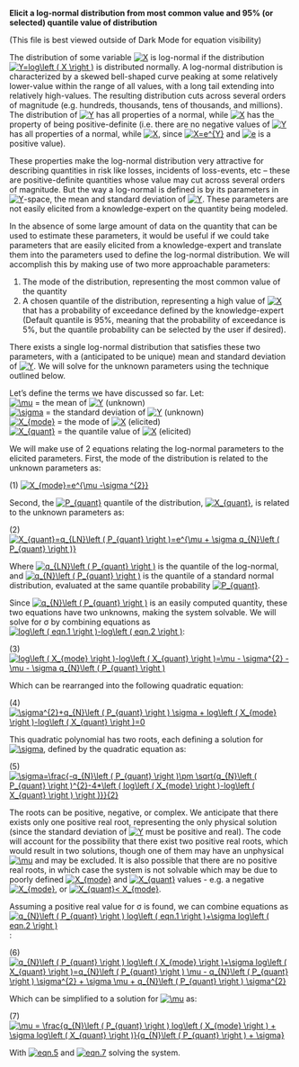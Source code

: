 **Elicit a log-normal distribution from most common value and 95% (or selected) quantile value of distribution**
  
(This file is best viewed outside of Dark Mode for equation visibility)  
  
The distribution of some variable <a href="https://www.codecogs.com/eqnedit.php?latex=X" target="_blank"><img src="https://latex.codecogs.com/svg.latex?X" title="X" /></a> is log-normal if the distribution <a href="https://www.codecogs.com/eqnedit.php?latex=Y=log\left&space;(&space;X&space;\right&space;)" target="_blank"><img src="https://latex.codecogs.com/svg.latex?Y=log\left&space;(&space;X&space;\right&space;)" title="Y=log\left ( X \right )" /></a> is distributed normally. A log-normal distribution is characterized by a skewed bell-shaped curve peaking at some relatively lower-value within the range of all values, with a long tail extending into relatively high-values. The resulting distribution cuts across several orders of magnitude (e.g. hundreds, thousands, tens of thousands, and millions). The distribution of <a href="https://www.codecogs.com/eqnedit.php?latex=Y" target="_blank"><img src="https://latex.codecogs.com/svg.latex?Y" title="Y" /></a> has all properties of a normal, while <a href="https://www.codecogs.com/eqnedit.php?latex=X" target="_blank"><img src="https://latex.codecogs.com/svg.latex?X" title="X" /></a> has the property of being positive-definite (i.e. there are no negative values of <a href="https://www.codecogs.com/eqnedit.php?latex=Y" target="_blank"><img src="https://latex.codecogs.com/svg.latex?Y" title="Y" /></a> has all properties of a normal, while <a href="https://www.codecogs.com/eqnedit.php?latex=X" target="_blank"><img src="https://latex.codecogs.com/svg.latex?X" title="X" /></a>, since <a href="https://www.codecogs.com/eqnedit.php?latex=X=e^{Y}" target="_blank"><img src="https://latex.codecogs.com/svg.latex?X=e^{Y}" title="X=e^{Y}" /></a> and <a href="https://www.codecogs.com/eqnedit.php?latex=e" target="_blank"><img src="https://latex.codecogs.com/svg.latex?e" title="e" /></a> is a positive value).  
  
These properties make the log-normal distribution very attractive for describing quantities in risk like losses, incidents of loss-events, etc – these are positive-definite quantities whose value may cut across several orders of magnitude. But the way a log-normal is defined is by its parameters in <a href="https://www.codecogs.com/eqnedit.php?latex=Y" target="_blank"><img src="https://latex.codecogs.com/svg.latex?Y" title="Y" /></a>-space, the mean and standard deviation of <a href="https://www.codecogs.com/eqnedit.php?latex=Y" target="_blank"><img src="https://latex.codecogs.com/svg.latex?Y" title="Y" /></a>. These parameters are not easily elicited from a knowledge-expert on the quantity being modeled.  
  
In the absence of some large amount of data on the quantity that can be used to estimate these parameters, it would be useful if we could take parameters that are easily elicited from a knowledge-expert and translate them into the parameters used to define the log-normal distribution. We will accomplish this by making use of two more approachable parameters:  
  
1) The mode of the distribution, representing the most common value of the quantity  
2) A chosen quantile of the distribution, representing a high value of <a href="https://www.codecogs.com/eqnedit.php?latex=X" target="_blank"><img src="https://latex.codecogs.com/svg.latex?X" title="X" /></a> that has a probability of exceedance defined by the knowledge-expert (Default quantile is 95%, meaning that the probability of exceedance is 5%, but the quantile probability can be selected by the user if desired).
  
There exists a single log-normal distribution that satisfies these two parameters, with a (anticipated to be unique) mean and standard deviation of <a href="https://www.codecogs.com/eqnedit.php?latex=Y" target="_blank"><img src="https://latex.codecogs.com/svg.latex?Y" title="Y" /></a>. We will solve for the unknown parameters using the technique outlined below.  
  
Let’s define the terms we have discussed so far. Let:  
<a href="https://www.codecogs.com/eqnedit.php?latex=\mu" target="_blank"><img src="https://latex.codecogs.com/svg.latex?\mu" title="\mu" /></a> = the mean of <a href="https://www.codecogs.com/eqnedit.php?latex=Y" target="_blank"><img src="https://latex.codecogs.com/svg.latex?Y" title="Y" /></a> (unknown)  
<a href="https://www.codecogs.com/eqnedit.php?latex=\sigma" target="_blank"><img src="https://latex.codecogs.com/svg.latex?\sigma" title="\sigma" /></a> = the standard deviation of <a href="https://www.codecogs.com/eqnedit.php?latex=Y" target="_blank"><img src="https://latex.codecogs.com/svg.latex?Y" title="Y" /></a>  (unknown)  
<a href="https://www.codecogs.com/eqnedit.php?latex=X_{mode}" target="_blank"><img src="https://latex.codecogs.com/svg.latex?X_{mode}" title="X_{mode}" /></a> = the mode of <a href="https://www.codecogs.com/eqnedit.php?latex=X" target="_blank"><img src="https://latex.codecogs.com/svg.latex?X" title="X" /></a> (elicited)  
<a href="https://www.codecogs.com/eqnedit.php?latex=X_{quant}" target="_blank"><img src="https://latex.codecogs.com/gif.latex?X_{quant}" title="X_{quant}" /></a> = the quantile value of <a href="https://www.codecogs.com/eqnedit.php?latex=X" target="_blank"><img src="https://latex.codecogs.com/svg.latex?X" title="X" /></a> (elicited)  
  
We will make use of 2 equations relating the log-normal parameters to the elicited parameters. First, the mode of the distribution is related to the unknown parameters as:  
  
(1) <a href="https://www.codecogs.com/eqnedit.php?latex=X_{mode}=e^{\mu&space;-\sigma&space;^{2}}" target="_blank"><img src="https://latex.codecogs.com/svg.latex?X_{mode}=e^{\mu&space;-\sigma&space;^{2}}" title="X_{mode}=e^{\mu -\sigma ^{2}}" /></a>  
  
Second, the <a href="https://www.codecogs.com/eqnedit.php?latex=P_{quant}" target="_blank"><img src="https://latex.codecogs.com/gif.latex?P_{quant}" title="P_{quant}" /></a> quantile of the distribution, <a href="https://www.codecogs.com/eqnedit.php?latex=X_{quant}" target="_blank"><img src="https://latex.codecogs.com/gif.latex?X_{quant}" title="X_{quant}" /></a>, is related to the unknown parameters as:  
  
(2) <a href="https://www.codecogs.com/eqnedit.php?latex=X_{quant}=q_{LN}\left&space;(&space;P_{quant}&space;\right&space;)=e^{\mu&space;&plus;&space;\sigma&space;q_{N}\left&space;(&space;P_{quant}&space;\right&space;)}" target="_blank"><img src="https://latex.codecogs.com/gif.latex?X_{quant}=q_{LN}\left&space;(&space;P_{quant}&space;\right&space;)=e^{\mu&space;&plus;&space;\sigma&space;q_{N}\left&space;(&space;P_{quant}&space;\right&space;)}" title="X_{quant}=q_{LN}\left ( P_{quant} \right )=e^{\mu + \sigma q_{N}\left ( P_{quant} \right )}" /></a>  
  
Where <a href="https://www.codecogs.com/eqnedit.php?latex=q_{LN}\left&space;(&space;P_{quant}&space;\right&space;)" target="_blank"><img src="https://latex.codecogs.com/gif.latex?q_{LN}\left&space;(&space;P_{quant}&space;\right&space;)" title="q_{LN}\left ( P_{quant} \right )" /></a> is the quantile of the log-normal, and <a href="https://www.codecogs.com/eqnedit.php?latex=q_{N}\left&space;(&space;P_{quant}&space;\right&space;)" target="_blank"><img src="https://latex.codecogs.com/gif.latex?q_{N}\left&space;(&space;P_{quant}&space;\right&space;)" title="q_{N}\left ( P_{quant} \right )" /></a> is the quantile of a standard normal distribution, evaluated at the same quantile probability <a href="https://www.codecogs.com/eqnedit.php?latex=P_{quant}" target="_blank"><img src="https://latex.codecogs.com/gif.latex?P_{quant}" title="P_{quant}" /></a>.  
  
Since <a href="https://www.codecogs.com/eqnedit.php?latex=q_{N}\left&space;(&space;P_{quant}&space;\right&space;)" target="_blank"><img src="https://latex.codecogs.com/svg.latex?q_{N}\left&space;(&space;P_{quant}&space;\right&space;)" title="q_{N}\left ( P_{quant} \right )" /></a> is an easily computed quantity, these two equations have two unknowns, making the system solvable. We will solve for σ by combining equations as <a href="https://www.codecogs.com/eqnedit.php?latex=log\left&space;(&space;eqn.1&space;\right&space;)-log\left&space;(&space;eqn.2&space;\right&space;)" target="_blank"><img src="https://latex.codecogs.com/svg.latex?log\left&space;(&space;eqn.1&space;\right&space;)-log\left&space;(&space;eqn.2&space;\right&space;)" title="log\left ( eqn.1 \right )-log\left ( eqn.2 \right )" /></a>:  
  
(3) <a href="https://www.codecogs.com/eqnedit.php?latex=log\left&space;(&space;X_{mode}&space;\right&space;)-log\left&space;(&space;X_{quant}&space;\right&space;)=\mu&space;-&space;\sigma^{2}&space;-&space;\mu&space;-&space;\sigma&space;q_{N}\left&space;(&space;P_{quant}&space;\right&space;)" target="_blank"><img src="https://latex.codecogs.com/gif.latex?log\left&space;(&space;X_{mode}&space;\right&space;)-log\left&space;(&space;X_{quant}&space;\right&space;)=\mu&space;-&space;\sigma^{2}&space;-&space;\mu&space;-&space;\sigma&space;q_{N}\left&space;(&space;P_{quant}&space;\right&space;)" title="log\left ( X_{mode} \right )-log\left ( X_{quant} \right )=\mu - \sigma^{2} - \mu - \sigma q_{N}\left ( P_{quant} \right )" /></a>  
  
Which can be rearranged into the following quadratic equation:  
  
(4) <a href="https://www.codecogs.com/eqnedit.php?latex=\sigma^{2}&plus;q_{N}\left&space;(&space;P_{quant}&space;\right&space;)&space;\sigma&space;&plus;&space;log\left&space;(&space;X_{mode}&space;\right&space;)-log\left&space;(&space;X_{quant}&space;\right&space;)=0" target="_blank"><img src="https://latex.codecogs.com/gif.latex?\sigma^{2}&plus;q_{N}\left&space;(&space;P_{quant}&space;\right&space;)&space;\sigma&space;&plus;&space;log\left&space;(&space;X_{mode}&space;\right&space;)-log\left&space;(&space;X_{quant}&space;\right&space;)=0" title="\sigma^{2}+q_{N}\left ( P_{quant} \right ) \sigma + log\left ( X_{mode} \right )-log\left ( X_{quant} \right )=0" /></a>  
  
This quadratic polynomial has two roots, each defining a solution for <a href="https://www.codecogs.com/eqnedit.php?latex=\sigma" target="_blank"><img src="https://latex.codecogs.com/svg.latex?\sigma" title="\sigma" /></a>, defined by the quadratic equation as:  
  
(5) <a href="https://www.codecogs.com/eqnedit.php?latex=\sigma=\frac{-q_{N}\left&space;(&space;P_{quant}&space;\right&space;)\pm&space;\sqrt{q_{N}\left&space;(&space;P_{quant}&space;\right&space;)^{2}-4*\left&space;(&space;log\left&space;(&space;X_{mode}&space;\right&space;)-log\left&space;(&space;X_{quant}&space;\right&space;)&space;\right&space;)}}{2}" target="_blank"><img src="https://latex.codecogs.com/gif.latex?\sigma=\frac{-q_{N}\left&space;(&space;P_{quant}&space;\right&space;)\pm&space;\sqrt{q_{N}\left&space;(&space;P_{quant}&space;\right&space;)^{2}-4*\left&space;(&space;log\left&space;(&space;X_{mode}&space;\right&space;)-log\left&space;(&space;X_{quant}&space;\right&space;)&space;\right&space;)}}{2}" title="\sigma=\frac{-q_{N}\left ( P_{quant} \right )\pm \sqrt{q_{N}\left ( P_{quant} \right )^{2}-4*\left ( log\left ( X_{mode} \right )-log\left ( X_{quant} \right ) \right )}}{2}" /></a>  
  
The roots can be positive, negative, or complex. We anticipate that there exists only one positive real root, representing the only physical solution (since the standard deviation of <a href="https://www.codecogs.com/eqnedit.php?latex=Y" target="_blank"><img src="https://latex.codecogs.com/svg.latex?Y" title="Y" /></a> must be positive and real). The code will account for the possibility that there exist two positive real roots, which would result in two solutions, though one of them may have an unphysical <a href="https://www.codecogs.com/eqnedit.php?latex=\mu" target="_blank"><img src="https://latex.codecogs.com/svg.latex?\mu" title="\mu" /></a> and may be excluded. It is also possible that there are no positive real roots, in which case the system is not solvable which may be due to poorly defined  <a href="https://www.codecogs.com/eqnedit.php?latex=X_{mode}" target="_blank"><img src="https://latex.codecogs.com/svg.latex?X_{mode}" title="X_{mode}" /></a> and <a href="https://www.codecogs.com/eqnedit.php?latex=X_{quant}" target="_blank"><img src="https://latex.codecogs.com/gif.latex?X_{quant}" title="X_{quant}" /></a> values - e.g. a negative <a href="https://www.codecogs.com/eqnedit.php?latex=X_{mode}" target="_blank"><img src="https://latex.codecogs.com/svg.latex?X_{mode}" title="X_{mode}" /></a>, or <a href="https://www.codecogs.com/eqnedit.php?latex=X_{quant}<&space;X_{mode}" target="_blank"><img src="https://latex.codecogs.com/gif.latex?X_{quant}<&space;X_{mode}" title="X_{quant}< X_{mode}" /></a>.  
  
Assuming a positive real value for σ is found, we can combine equations as <a href="https://www.codecogs.com/eqnedit.php?latex=q_{N}\left&space;(&space;P_{quant}&space;\right&space;)&space;log\left&space;(&space;eqn.1&space;\right&space;)&plus;\sigma&space;log\left&space;(&space;eqn.2&space;\right&space;)" target="_blank"><img src="https://latex.codecogs.com/gif.latex?q_{N}\left&space;(&space;P_{quant}&space;\right&space;)&space;log\left&space;(&space;eqn.1&space;\right&space;)&plus;\sigma&space;log\left&space;(&space;eqn.2&space;\right&space;)" title="q_{N}\left ( P_{quant} \right ) log\left ( eqn.1 \right )+\sigma log\left ( eqn.2 \right )" /></a>:  
  
(6) <a href="https://www.codecogs.com/eqnedit.php?latex=q_{N}\left&space;(&space;P_{quant}&space;\right&space;)&space;log\left&space;(&space;X_{mode}&space;\right&space;)&plus;\sigma&space;log\left&space;(&space;X_{quant}&space;\right&space;)=q_{N}\left&space;(&space;P_{quant}&space;\right&space;)&space;\mu&space;-&space;q_{N}\left&space;(&space;P_{quant}&space;\right&space;)&space;\sigma^{2}&space;&plus;&space;\sigma&space;\mu&space;&plus;&space;q_{N}\left&space;(&space;P_{quant}&space;\right&space;)&space;\sigma^{2}" target="_blank"><img src="https://latex.codecogs.com/gif.latex?q_{N}\left&space;(&space;P_{quant}&space;\right&space;)&space;log\left&space;(&space;X_{mode}&space;\right&space;)&plus;\sigma&space;log\left&space;(&space;X_{quant}&space;\right&space;)=q_{N}\left&space;(&space;P_{quant}&space;\right&space;)&space;\mu&space;-&space;q_{N}\left&space;(&space;P_{quant}&space;\right&space;)&space;\sigma^{2}&space;&plus;&space;\sigma&space;\mu&space;&plus;&space;q_{N}\left&space;(&space;P_{quant}&space;\right&space;)&space;\sigma^{2}" title="q_{N}\left ( P_{quant} \right ) log\left ( X_{mode} \right )+\sigma log\left ( X_{quant} \right )=q_{N}\left ( P_{quant} \right ) \mu - q_{N}\left ( P_{quant} \right ) \sigma^{2} + \sigma \mu + q_{N}\left ( P_{quant} \right ) \sigma^{2}" /></a>  
  
Which can be simplified to a solution for <a href="https://www.codecogs.com/eqnedit.php?latex=\mu" target="_blank"><img src="https://latex.codecogs.com/svg.latex?\mu" title="\mu" /></a> as:  
  
(7) <a href="https://www.codecogs.com/eqnedit.php?latex=\mu&space;=&space;\frac{q_{N}\left&space;(&space;P_{quant}&space;\right&space;)&space;log\left&space;(&space;X_{mode}&space;\right&space;)&space;&plus;&space;\sigma&space;log\left&space;(&space;X_{quant}&space;\right&space;)}{q_{N}\left&space;(&space;P_{quant}&space;\right&space;)&space;&plus;&space;\sigma}" target="_blank"><img src="https://latex.codecogs.com/gif.latex?\mu&space;=&space;\frac{q_{N}\left&space;(&space;P_{quant}&space;\right&space;)&space;log\left&space;(&space;X_{mode}&space;\right&space;)&space;&plus;&space;\sigma&space;log\left&space;(&space;X_{quant}&space;\right&space;)}{q_{N}\left&space;(&space;P_{quant}&space;\right&space;)&space;&plus;&space;\sigma}" title="\mu = \frac{q_{N}\left ( P_{quant} \right ) log\left ( X_{mode} \right ) + \sigma log\left ( X_{quant} \right )}{q_{N}\left ( P_{quant} \right ) + \sigma}" /></a>  
  
With <a href="https://www.codecogs.com/eqnedit.php?latex=eqn.5" target="_blank"><img src="https://latex.codecogs.com/svg.latex?eqn.5" title="eqn.5" /></a> and <a href="https://www.codecogs.com/eqnedit.php?latex=eqn.7" target="_blank"><img src="https://latex.codecogs.com/svg.latex?eqn.7" title="eqn.7" /></a> solving the system.